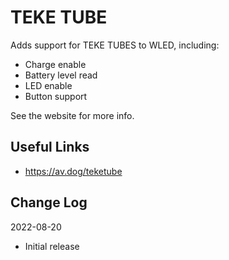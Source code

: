 # TEKE TUBE

Adds support for TEKE TUBES to WLED, including:
* Charge enable
* Battery level read
* LED enable
* Button support

See the website for more info.

## Useful Links
* https://av.dog/teketube

## Change Log
2022-08-20
* Initial release
